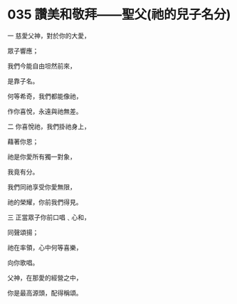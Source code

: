 # 035 讚美和敬拜——聖父(祂的兒子名分)

一 慈愛父神，對於你的大愛，

眾子響應；

我們今能自由坦然前來，

是靠子名。

何等希奇，我們都能像祂，

作你喜悅，永遠與祂無差。

二 你喜悅祂，我們掛祂身上，

藉著你恩；

祂是你愛所有獨一對象，

我竟有分。

我們同祂享受你愛無限，

祂的榮耀，你前我們得見。

三 正當眾子你前口唱﹑心和，

同聲頌揚；

祂在率領，心中何等喜樂，

向你歌唱。

父神，在那愛的經營之中，

你是最高源頭，配得稱頌。

